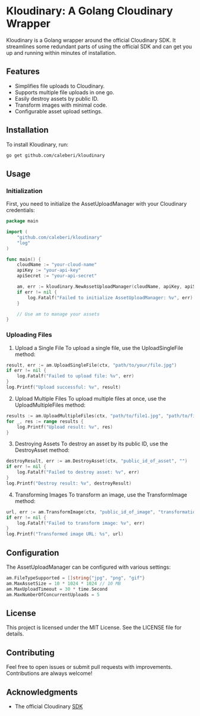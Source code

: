 # Kloudinary: A Golang Cloudinary Wrapper

Kloudinary is a Golang wrapper around the official Cloudinary SDK. It streamlines some redundant parts of using the official SDK and can get you up and running within minutes of installation.

## Features

- Simplifies file uploads to Cloudinary.
- Supports multiple file uploads in one go.
- Easily destroy assets by public ID.
- Transform images with minimal code.
- Configurable asset upload settings.

## Installation

To install Kloudinary, run:

```sh
go get github.com/caleberi/kloudinary
```

## Usage
### Initialization

First, you need to initialize the AssetUploadManager with your Cloudinary credentials:

```go
package main

import (
	"github.com/caleberi/kloudinary"
	"log"
)

func main() {
	cloudName := "your-cloud-name"
	apiKey := "your-api-key"
	apiSecret := "your-api-secret"

	am, err := kloudinary.NewAssetUploadManager(cloudName, apiKey, apiSecret)
	if err != nil {
		log.Fatalf("Failed to initialize AssetUploadManager: %v", err)
	}

	// Use am to manage your assets
}
```

### Uploading Files

1. Upload a Single File
To upload a single file, use the UploadSingleFile method:

```go
result, err := am.UploadSingleFile(ctx, "path/to/your/file.jpg")
if err != nil {
    log.Fatalf("Failed to upload file: %v", err)
}
log.Printf("Upload successful: %v", result)
```

2. Upload Multiple Files
To upload multiple files at once, use the UploadMultipleFiles method:

```go
results := am.UploadMultipleFiles(ctx, "path/to/file1.jpg", "path/to/file2.png")
for _, res := range results {
    log.Printf("Upload result: %v", res)
}
```

3. Destroying Assets
To destroy an asset by its public ID, use the DestroyAsset method:

```go
destroyResult, err := am.DestroyAsset(ctx, "public_id_of_asset", "")
if err != nil {
    log.Fatalf("Failed to destroy asset: %v", err)
}
log.Printf("Destroy result: %v", destroyResult)
```

4. Transforming Images
To transform an image, use the TransformImage method:

```go
url, err := am.TransformImage(ctx, "public_id_of_image", "transformation_string")
if err != nil {
    log.Fatalf("Failed to transform image: %v", err)
}
log.Printf("Transformed image URL: %s", url)
```


## Configuration

The AssetUploadManager can be configured with various settings:
```go
am.FileTypeSupported = []string{"jpg", "png", "gif"}
am.MaxAssetSize = 10 * 1024 * 1024 // 10 MB
am.MaxUploadTimeout = 30 * time.Second
am.MaxNumberOfConcurrentUploads = 5
```

## License
This project is licensed under the MIT License. See the LICENSE file for details.

## Contributing
Feel free to open issues or submit pull requests with improvements. Contributions are always welcome!

## Acknowledgments
 
- The official Cloudinary [SDK](https://github.com/cloudinary/cloudinary-go)